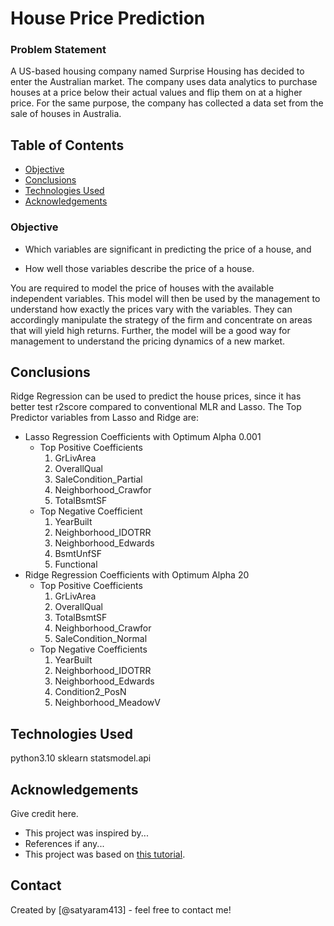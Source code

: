 # House Price Prediction
### Problem Statement
A US-based housing company named Surprise Housing has decided to enter the Australian market. The company uses data analytics to purchase houses at a price below their actual values and flip them on at a higher price. For the same purpose, the company has collected a data set from the sale of houses in Australia.




## Table of Contents
* [Objective](#objective)
* [Conclusions](#conclusions)
* [Technologies Used](#technologies-used)
* [Acknowledgements](#acknowledgements)

<!-- You can include any other section that is pertinent to your problem -->

### Objective

* Which variables are significant in predicting the price of a house, and

* How well those variables describe the price of a house.

You are required to model the price of houses with the available independent variables. This model will then be used by the management to understand how exactly the prices vary with the variables. They can accordingly manipulate the strategy of the firm and concentrate on areas that will yield high returns. Further, the model will be a good way for management to understand the pricing dynamics of a new market.


## Conclusions
  Ridge Regression can be used to predict the house prices, since it has better test r2score compared to conventional MLR and Lasso.
  The Top Predictor variables from Lasso and Ridge are:
  - Lasso Regression Coefficients with Optimum Alpha 0.001
    - Top Positive Coefficients
        1. GrLivArea
        2. OverallQual
        3. SaleCondition_Partial
        4. Neighborhood_Crawfor
        5. TotalBsmtSF
    - Top Negative Coefficient
        1. YearBuilt
        2. Neighborhood_IDOTRR
        3. Neighborhood_Edwards
        4. BsmtUnfSF
        5. Functional
- Ridge Regression Coefficients with Optimum Alpha 20
    - Top Positive Coefficients
        1. GrLivArea
        2. OverallQual
        3. TotalBsmtSF
        4. Neighborhood_Crawfor
        5. SaleCondition_Normal
    - Top Negative Coefficients
        1. YearBuilt 
        2. Neighborhood_IDOTRR
        3. Neighborhood_Edwards
        4. Condition2_PosN
        5. Neighborhood_MeadowV


<!-- You don't have to answer all the questions - just the ones relevant to your project. -->


## Technologies Used
python3.10
sklearn
statsmodel.api

<!-- As the libraries versions keep on changing, it is recommended to mention the version of library used in this project -->

## Acknowledgements
Give credit here.
- This project was inspired by...
- References if any...
- This project was based on [this tutorial](https://www.example.com).


## Contact
Created by [@satyaram413] - feel free to contact me!


<!-- Optional -->
<!-- ## License -->
<!-- This project is open source and available under the [... License](). -->

<!-- You don't have to include all sections - just the one's relevant to your project -->
